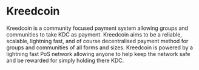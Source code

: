 # Kreedcoin
Kreedcoin is a community focused payment system allowing groups and communities to take KDC as payment. Kreedcoin aims to be a reliable, scalable, lightning fast, and of course decentralised payment method for groups and communities of all forms and sizes. Kreedcoin is powered by a lightning fast PoS network allowing anyone to help keep the network safe and be rewarded for simply holding there KDC.
